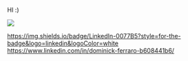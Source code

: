 HI :) 

![](https://komarev.com/ghpvc/?username=dom000D&color=blueviolet)

https://img.shields.io/badge/LinkedIn-0077B5?style=for-the-badge&logo=linkedin&logoColor=white  https://www.linkedin.com/in/dominick-ferraro-b608441b6/
